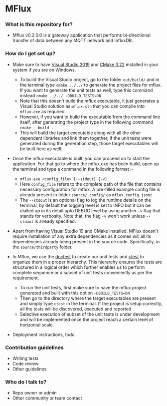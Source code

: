 # MFlux #

### What is this repository for? ###

* Mflux v0.2.0.0 is a gateway application that performs bi-directional transfer of data between any MQTT network and InfluxDB.

### How do I get set up? ###

* Make sure to have [Visual Studio 2019](https://visualstudio.microsoft.com/vs/) and [CMake 3.22](https://cmake.org/download/) installed in your system if you are on Windows.
    - To build the Visual Studio project, go to the folder `out/build/` and in the terminal type `cmake ../../` to generate the project files for mflux. If you want to generate the unit tests as well, type this command instead `cmake ../../ -DBUILD_TESTS=ON`
    - Note that this doesn't build the mflux executable, it just generates a Visual Studio solution as `mflux.sln` that you can compile into `mflux.exe` as required. 
    - However, if you want to build the executable from the command line itself, after generating the project type in the following command `cmake --build .`
    - This will build the target executable along with all the other dependent libraries and link them together, if the unit tests were generated during the generation step, those target executables will be built here as well.
    
* Once the mflux executable is built, you can proceed on to start the application. For that go to where the mflux.exe has been build, open up the terminal and type a command in the following format :-
    -  `mflux.exe <config_file> [--stdout] [-v]`
    - Here `config_file` refers to the complete path of the file that contains necessary configuration for mflux. A pre-filled example config file is already present in folder `source/.config/` as `mflux.config.jsonc`
    - The `--stdout` is an optional flag to log the runtime details on the terminal, by default the logging level is set to INFO but it can be dialled up in its detail upto DEBUG level by using another `-v` flag that stands for verbosity. Note that, the flag `-v` won't work unless `--stdout` is already specified.

* Apart from having Visual Studio 19 and CMake installed. MFlux doesn't require installation of any extra dependencies as it comes will all its dependencies already being present in the source code. Specifically, in the `source/thirdparty` folder.

* In Mflux, we use the [doctest](https://github.com/doctest/doctest) to create our unit tests and [ctest](https://cmake.org/cmake/help/latest/manual/ctest.1.html) to organize them in a proper hierarchy. This hierarchy ensures the tests are structured in a logical order which further enables us to perform complete sequence or a subset of unit tests conveniently as per the requirement.
    - To run the unit tests, first make sure to have the mflux project generated and built with this option `-DBUILD_TESTS=ON`
    - Then go to the directory where the target executables are present and simply type `ctest` in the terminal. If the project is setup correctly, all the tests will be discovered, executed and reported.
    - Selective execution of subset of the unit tests is under development and will be implemented once the project reach a certain level of horizontal scale.  

* Deployment instructions, todo.

### Contribution guidelines ###

* Writing tests
* Code review
* Other guidelines

### Who do I talk to? ###

* Repo owner or admin
* Other community or team contact